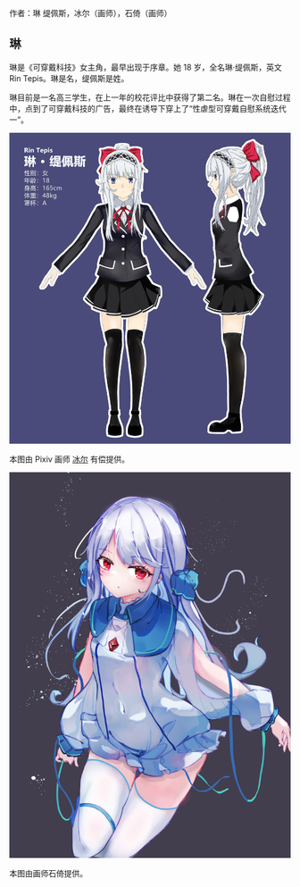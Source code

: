 作者：琳 缇佩斯，冰尔（画师），石倚（画师）

## 琳
琳是《可穿戴科技》女主角，最早出现于序章。她 18 岁，全名琳·缇佩斯，英文 Rin Tepis。琳是名，缇佩斯是姓。

琳目前是一名高三学生，在上一年的校花评比中获得了第二名。琳在一次自慰过程中，点到了可穿戴科技的广告，最终在诱导下穿上了“性虐型可穿戴自慰系统迭代一”。

![](./琳.png)

本图由 Pixiv 画师 [冰尔](https://www.pixiv.net/users/36099917) 有偿提供。

![](./琳_2.jpg)

本图由画师石倚提供。
